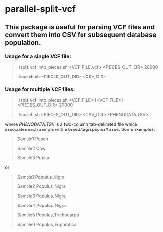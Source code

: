 # parallel-split-vcf

## This package is useful for parsing VCF files and convert them into CSV for subsequent database population. 

### Usage for a single VCF file:

> ./split\_vcf\_into_pieces.sh <VCF\_FILE.vcf> <PIECES\_OUT\_DIR> 20000
>
> ./launch.sh <PIECES\_OUT\_DIR> <CSV\_DIR>

###  Usage for multiple VCF files:

> ./split_vcf_into_pieces.sh <VCF\_FILE> [<VCF\_FILE>] <PIECES\_OUT\_DIR> 20000
>
> ./launch.sh <PIECES\_OUT\_DIR> <CSV\_DIR> <PHENODATA.TSV>

where *PHENODATA.TSV* is a two-column tab-delimited file which associates each sample with a breed/tag/species/tissue.
Some examples:

> Sample1	Peach
>
> Sample2	Cow
>
> Sample3	Poplar

or 

> Sample1	Populus_Nigra
>
> Sample2	Populus_Nigra
>
> Sample3	Populus_Nigra
>
> Sample4	Populus_Nigra
>
> Sample5	Populus_Trichocarpa
>
> Sample6	Populus_Euphratica